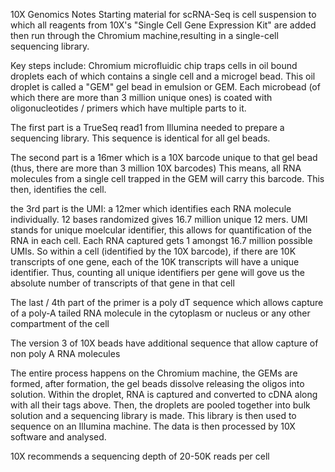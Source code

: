 10X Genomics Notes
Starting material for scRNA-Seq is cell suspension to which all reagents from 10X's "Single Cell Gene Expression Kit" are added then run through the Chromium machine,resulting in a single-cell sequencing library.

Key steps include: Chromium microfluidic chip traps cells in oil bound droplets each of which contains a single cell and a microgel bead. This oil droplet is called a "GEM" gel bead in emulsion or GEM. 
Each microbead (of which there are more than 3 million unique ones) is coated with oligonucleotides / primers which have multiple parts to it. 

The first part is a TrueSeq read1 from Illumina needed to prepare a sequencing library. This sequence is identical for all gel beads.

The second part is a 16mer which is a 10X barcode unique to that gel bead (thus, there are more than 3 million 10X barcodes) This means, all RNA molecules from a single cell trapped in the GEM will carry this barcode. This then, identifies the cell.

the 3rd part is the UMI: a 12mer which identifies each RNA molecule individually. 12 bases randomized gives 16.7 million unique 12 mers. UMI stands for unique moelcular identifier, this allows for quantification of the RNA in each cell. Each RNA captured gets 1 amongst 16.7 million possible UMIs. So within a cell (identified by the 10X barcode), if there are 10K transcripts of one gene, each of the 10K transcripts will have a unique identifier. Thus, counting all unique identifiers per gene will gove us the absolute number of transcripts of that gene in that cell

The last / 4th part of the primer is a poly dT sequence which allows capture of a poly-A tailed RNA molecule in the cytoplasm or nucleus or any other compartment of the cell

The version 3 of 10X beads have additional sequence that allow capture of non poly A RNA molecules

The entire process happens on the Chromium machine, the GEMs are formed, after formation, the gel beads dissolve releasing the oligos into solution. Within the droplet, RNA is captured and converted to cDNA along with all their tags above. Then, the droplets are pooled together into bulk solution and a sequencing library is made. This library is then used to sequence on an Illumina machine. The data is then processed by 10X software and analysed.

10X recommends a sequencing depth of 20-50K reads per cell

